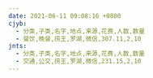 ```yaml
---
date: 2021-06-11 09:08:16 +0800
cjyb:
  - 分类,子类,名字,地点,来源,花费,人数,数量
  - 餐饮,晚餐,捞王,罗湖,微信,307.11,2,10
jnts:
  - 分类,子类,名字,地点,来源,花费,人数,数量
  - 交通,公交,捞王,罗湖,微信,231.15,2,10
---
```

